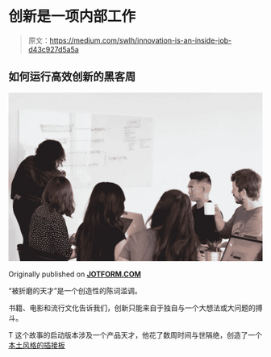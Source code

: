 # 创新是一项内部工作

> 原文：<https://medium.com/swlh/innovation-is-an-inside-job-d43c927d5a5a>

## **如何运行高效创新的黑客周**

![](img/8dfe1f7015f57042066f442ba7e4c721.png)

Originally published on [**JOTFORM.COM**](http://jotform.com)

“被折磨的天才”是一个创造性的陈词滥调。

书籍、电影和流行文化告诉我们，创新只能来自于独自与一个大想法或大问题的搏斗。

T 这个故事的启动版本涉及一个产品天才，他花了数周时间与世隔绝，创造了一个[本土风格的插接板](https://www.thinglink.com/scene/272827291183087617)